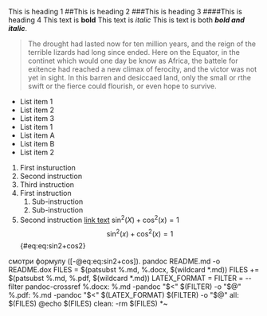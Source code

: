  This is heading 1
##This is heading 2
###This is heading 3
####This is heading 4
This text is **bold**
This text is *italic*
This is text is both ***bold and italic***.
>The drought had lasted now for ten million years, and the reign of the terrible lizards had long since ended. Here on the Equator, in the continet which would one day be know as Africa, the battele for exitence had reached a new climax of ferocity, and the victor was not yet in sight. In this barren and desiccaed land, only the small or rthe swift or the fierce could flourish, or even hope to survive.
- List item 1
- List item 2
- List item 3
- List item 1
 - List item A
 - List item B
- List item 2
1. First insturuction
1. Second instruction
1. Third instruction
1. First instruction
   1. Sub-instruction
   1. Sub-instruction
1. Second instruction
[link text](ahmed.md)
$\sin^2 (X) + \cos^2 (x) = 1$
$$
\sin^2 (x) + \cos^2 (x) = 1
$$ {#eq:eq:sin2+cos2}

смотри формулу ([-@eq:eq:sin2+cos]).
pandoc README.md -o README.dox
FILES = $(patsubst %.md, %.docx, $(wildcard *.md)) FILES += $(patsubst %.md, %.pdf, $(wildcard *.md))
LATEX_FORMAT =
FILTER = --filter pandoc-crossref
%.docx: %.md
    -pandoc "$<" $(FILTER) -o "$@"
%.pdf: %.md
    -pandoc "$<" $(LATEX_FORMAT) $(FILTER) -o "$@"
all: $(FILES)
    @echo $(FILES)
clean:
    -rm $(FILES) *~

